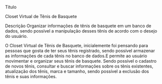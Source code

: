 Título

Closet Virtual de Tênis de Basquete


Descrição
Organizar informações de tênis de basquete em um banco de dados, sendo possível a manipulação desses tênis de acordo com o desejo do usuário.

O Closet Virtual de Tênis de Basquete, inicialemente foi pensando para pessoas que gosta de ter seus tênis registrado, sendo possível armazenar as informações de cada tênis no banco de dados.E permite ao usuário movimentar e organizar seus tênis de basquete. Sendo possível o cadastro de novos tênis, consultar e buscar informações sobre os tênis existentes, atualização dos tênis, marca e tamanho, sendo possível a exclusão dos tênis e suas informações.

